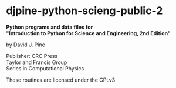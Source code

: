 # djpine-python-scieng-public-2
**Python programs and data files for<br/>
"Introduction to Python for Science and Engineering, 2nd Edition"**

by David J. Pine

Publisher: CRC Press<br/>
Taylor and Francis Group<br/>
Series in Computational Physics<br/>

These routines are licensed under the GPLv3
